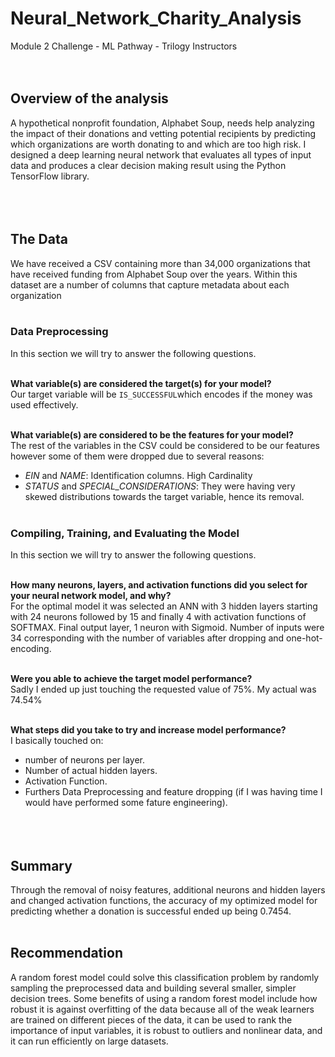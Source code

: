 # Neural_Network_Charity_Analysis
Module 2 Challenge - ML Pathway - Trilogy Instructors
<br/><br/><br/>

## Overview of the analysis

A hypothetical nonprofit foundation, Alphabet Soup, needs help analyzing the impact of their donations and vetting potential recipients by predicting which organizations are worth donating to and which are too high risk. I designed a deep learning neural network that evaluates all types of input data and produces a clear decision making result using the Python TensorFlow library.
<br/><br/><br/><br/>




## The Data
We have received a CSV containing more than 34,000 organizations that have received funding from Alphabet Soup over the years. Within this dataset are a number of columns that capture metadata about each organization
<br/><br/>


### Data Preprocessing
In this section we will try to answer the following questions.
<br/><br/>

**What variable(s) are considered the target(s) for your model?**
<br/>
Our target variable will be ```IS_SUCCESSFUL```which encodes if the money was used effectively.
<br/><br/>

**What variable(s) are considered to be the features for your model?**
<br/>
The rest of the variables in the CSV could be considered to be our features however some of them were dropped due to several reasons:
* *EIN* and *NAME*: Identification columns. High Cardinality
* *STATUS* and *SPECIAL_CONSIDERATIONS*: They were having very skewed distributions towards the target variable, hence its removal.
<br/><br/>

### Compiling, Training, and Evaluating the Model
In this section we will try to answer the following questions.
<br/><br/>

**How many neurons, layers, and activation functions did you select for your neural network model, and why?**
<br/>
For the optimal model it was selected an ANN with 3 hidden layers starting with 24 neurons followed by 15 and finally 4 with activation functions of SOFTMAX. Final output layer, 1 neuron with Sigmoid. Number of inputs were 34 corresponding with the number of variables after dropping and one-hot-encoding.
<br/><br/>

**Were you able to achieve the target model performance?**
<br/>
Sadly I ended up just touching the requested value of 75%. My actual was 74.54%
<br/><br/>

**What steps did you take to try and increase model performance?**
<br/>
I basically touched on:
* number of neurons per layer.
* Number of actual hidden layers.
* Activation Function.
* Furthers Data Preprocessing and feature dropping (if I was having time I would have performed some fature engineering).
<br/><br/><br/><br/>



## Summary
Through the removal of noisy features, additional neurons and hidden layers and changed activation functions, the accuracy of my optimized model for predicting whether a donation is successful ended up being 0.7454.
<br/><br/>

## Recommendation
A random forest model could solve this classification problem by randomly sampling the preprocessed data and building several smaller, simpler decision trees. Some benefits of using a random forest model include how robust it is against overfitting of the data because all of the weak learners are trained on different pieces of the data, it can be used to rank the importance of input variables, it is robust to outliers and nonlinear data, and it can run efficiently on large datasets.
